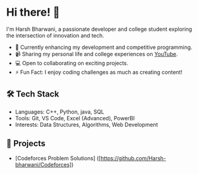# Hi there! 👋  
I'm Harsh Bharwani, a passionate developer and college student exploring the intersection of innovation and tech.

- 🌱 Currently enhancing my development and competitive programming.
- 📹 Sharing my personal life and college experiences on [YouTube](https://www.youtube.com/@Harsh_Bharwani).
- 💻 Open to collaborating on exciting projects.
- ⚡ Fun Fact: I enjoy coding challenges as much as creating content!

## 🛠️ Tech Stack
- Languages: C++, Python, java, SQL
- Tools: Git, VS Code, Excel (Advanced), PowerBI
- Interests: Data Structures, Algorithms, Web Development

## 🚀 Projects
- [Codeforces Problem Solutions] ([https://github.com/Harsh-bharwani/Codeforces])
